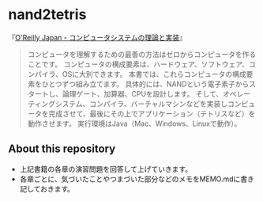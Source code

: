 # nand2tetris
『[O'Reilly Japan - コンピュータシステムの理論と実装](http://www.amazon.co.jp/dp/4873117127/)』

  >コンピュータを理解するための最善の方法はゼロからコンピュータを作ることです。
  >コンピュータの構成要素は、ハードウェア、ソフトウェア、コンパイラ、OSに大別できます。
  >本書では、これらコンピュータの構成要素をひとつずつ組み立てます。
  >具体的には、NANDという電子素子からスタートし、論理ゲート、加算器、CPUを設計します。
  >そして、オペレーティングシステム、コンパイラ、バーチャルマシンなどを実装しコンピュータを完成させて、最後にその上でアプリケーション（テトリスなど）を動作させます。
  >実行環境はJava（Mac、Windows、Linuxで動作）。
  
## About this repository
* 上記書籍の各章の演習問題を回答して上げていきます。
* 各章ごとに、気づいたことやつまづいた部分などのメモをMEMO.mdに書き記しておきます。
